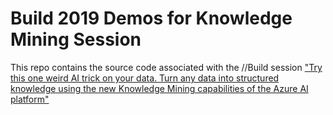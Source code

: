 # Build 2019 Demos for Knowledge Mining Session

This repo contains the source code associated with the //Build session ["Try this one weird AI trick on your data. Turn any data into structured knowledge using the new Knowledge Mining capabilities of the Azure AI platform"](
https://mybuild.techcommunity.microsoft.com/sessions/76964?source=sessions#top-anchor)

